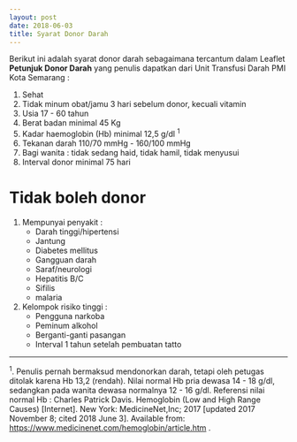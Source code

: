 ```yaml
---
layout: post
date: 2018-06-03
title: Syarat Donor Darah
---
```

Berikut ini adalah syarat donor darah sebagaimana tercantum dalam Leaflet **Petunjuk Donor Darah** yang penulis dapatkan dari Unit Transfusi Darah PMI Kota Semarang :

1. Sehat
2. Tidak minum obat/jamu 3 hari sebelum donor, kecuali vitamin
3. Usia 17 - 60 tahun
4. Berat badan minimal 45 Kg
5. Kadar haemoglobin (Hb) minimal 12,5 g/dl <sup>1</sup>
6. Tekanan darah 110/70 mmHg - 160/100 mmHg
7. Bagi wanita : tidak sedang haid, tidak hamil, tidak menyusui
8. Interval donor minimal 75 hari

# Tidak boleh donor

1. Mempunyai penyakit :
   - Darah tinggi/hipertensi
   - Jantung
   - Diabetes mellitus
   - Gangguan darah
   - Saraf/neurologi
   - Hepatitis B/C
   - Sifilis
   - malaria
2. Kelompok risiko tinggi :
   - Pengguna narkoba
   - Peminum alkohol
   - Berganti-ganti pasangan
   - Interval 1 tahun setelah pembuatan tatto


-------

<sup>1</sup>. Penulis pernah bermaksud mendonorkan darah, tetapi oleh petugas ditolak karena Hb 13,2 (rendah). Nilai normal Hb pria dewasa 14 - 18 g/dl, sedangkan pada wanita dewasa normalnya 12 - 16 g/dl. Referensi nilai normal Hb :  Charles Patrick Davis. Hemoglobin (Low and High Range Causes) [Internet]. New York: MedicineNet,Inc; 2017 [updated 2017 November 8; cited 2018 June 3]. Available from: https://www.medicinenet.com/hemoglobin/article.htm .

